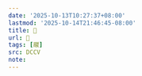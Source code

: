 ```yaml
---
date: '2025-10-13T10:27:37+08:00'
lastmod: '2025-10-14T21:46:45-08:00'
title: 􃶂
url: 􃶂
tags: [鬷]
src: DCCV
note:
---
```


